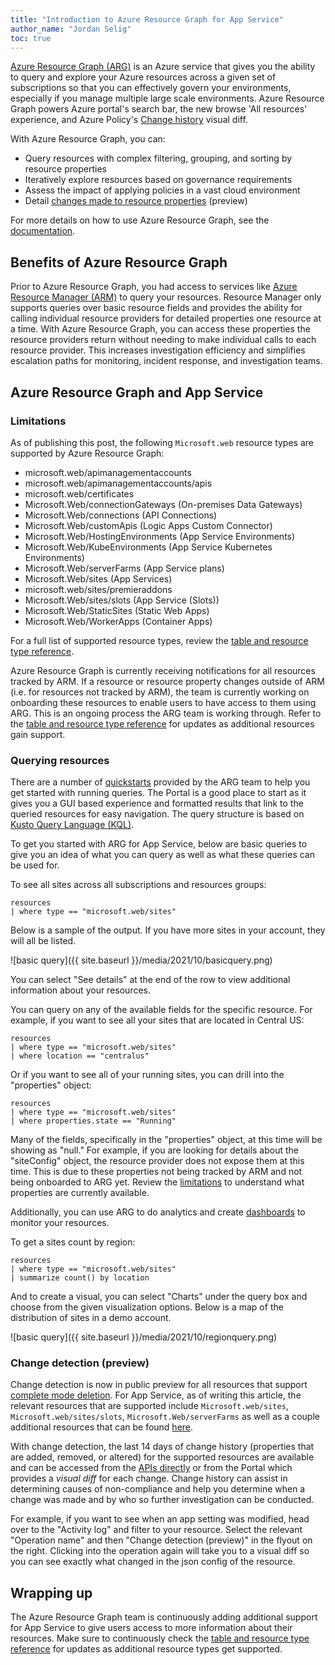 ```yaml
---
title: "Introduction to Azure Resource Graph for App Service"
author_name: "Jordan Selig"
toc: true
---
```


[Azure Resource Graph (ARG)](https://docs.microsoft.com/azure/governance/resource-graph/overview) is an Azure service that gives you the ability to query and explore your Azure resources across a given set of subscriptions so that you can effectively govern your environments, especially if you manage multiple large scale environments. Azure Resource Graph powers Azure portal's search bar, the new browse 'All resources' experience, and Azure Policy's [Change history](https://docs.microsoft.com/azure/governance/policy/how-to/determine-non-compliance#change-history) visual diff.

With Azure Resource Graph, you can:

- Query resources with complex filtering, grouping, and sorting by resource properties
- Iteratively explore resources based on governance requirements
- Assess the impact of applying policies in a vast cloud environment
- Detail [changes made to resource properties](https://docs.microsoft.com/azure/governance/policy/how-to/determine-non-compliance#change-history) (preview)

For more details on how to use Azure Resource Graph, see the [documentation](https://docs.microsoft.com/azure/governance/resource-graph/).

## Benefits of Azure Resource Graph

Prior to Azure Resource Graph, you had access to services like [Azure Resource Manager (ARM)](https://docs.microsoft.com/azure/azure-resource-manager/management/overview) to query your resources. Resource Manager only supports queries over basic resource fields and provides the ability for calling individual resource providers for detailed properties one resource at a time. With Azure Resource Graph, you can access these properties the resource providers return without needing to make individual calls to each resource provider. This increases investigation efficiency and simplifies escalation paths for monitoring, incident response, and investigation teams.

## Azure Resource Graph and App Service

### Limitations

As of publishing this post, the following `Microsoft.web` resource types are supported by Azure Resource Graph:

- microsoft.web/apimanagementaccounts
- microsoft.web/apimanagementaccounts/apis
- microsoft.web/certificates
- Microsoft.Web/connectionGateways (On-premises Data Gateways)
- Microsoft.Web/connections (API Connections)
- Microsoft.Web/customApis (Logic Apps Custom Connector)
- Microsoft.Web/HostingEnvironments (App Service Environments)
- Microsoft.Web/KubeEnvironments (App Service Kubernetes Environments)
- Microsoft.Web/serverFarms (App Service plans)
- Microsoft.Web/sites (App Services)
- microsoft.web/sites/premieraddons
- Microsoft.Web/sites/slots (App Service (Slots))
- Microsoft.Web/StaticSites (Static Web Apps)
- Microsoft.Web/WorkerApps (Container Apps)

For a full list of supported resource types, review the [table and resource type reference](https://docs.microsoft.com/azure/governance/resource-graph/reference/supported-tables-resources).

Azure Resource Graph is currently receiving notifications for all resources tracked by ARM. If a resource or resource property changes outside of ARM (i.e. for resources not tracked by ARM), the team is currently working on onboarding these resources to enable users to have access to them using ARG. This is an ongoing process the ARG team is working through. Refer to the [table and resource type reference](https://docs.microsoft.com/azure/governance/resource-graph/reference/supported-tables-resources) for updates as additional resources gain support.

### Querying resources

There are a number of [quickstarts](https://docs.microsoft.com/azure/governance/resource-graph/first-query-portal) provided by the ARG team to help you get started with running queries. The Portal is a good place to start as it gives you a GUI based experience and formatted results that link to the queried resources for easy navigation. The query structure is based on [Kusto Query Language (KQL)](https://docs.microsoft.com/azure/data-explorer/kusto/query/index).

To get you started with ARG for App Service, below are basic queries to give you an idea of what you can query as well as what these queries can be used for.

To see all sites across all subscriptions and resources groups:

```kusto
resources
| where type == "microsoft.web/sites"
```

Below is a sample of the output. If you have more sites in your account, they will all be listed.

![basic query]({{ site.baseurl }}/media/2021/10/basicquery.png)

You can select "See details" at the end of the row to view additional information about your resources.

You can query on any of the available fields for the specific resource. For example, if you want to see all your sites that are located in Central US:

```kusto
resources
| where type == "microsoft.web/sites"
| where location == "centralus"
```

Or if you want to see all of your running sites, you can drill into the "properties" object:

```kusto
resources
| where type == "microsoft.web/sites"
| where properties.state == "Running"
```

Many of the fields, specifically in the "properties" object, at this time will be showing as "null." For example, if you are looking for details about the "siteConfig" object, the resource provider does not expose them at this time. This is due to these properties not being tracked by ARM and not being onboarded to ARG yet. Review the [limitations](#limitations) to understand what properties are currently available.

Additionally, you can use ARG to do analytics and create [dashboards](https://docs.microsoft.com/azure/governance/resource-graph/first-query-portal#pin-the-query-visualization-to-a-dashboard) to monitor your resources.

To get a sites count by region:

```kusto
resources
| where type == "microsoft.web/sites"
| summarize count() by location
```

And to create a visual, you can select "Charts" under the query box and choose from the given visualization options. Below is a map of the distribution of sites in a demo account.

![basic query]({{ site.baseurl }}/media/2021/10/regionquery.png)

### Change detection (preview)

Change detection is now in public preview for all resources that support [complete mode deletion](https://docs.microsoft.com/azure/azure-resource-manager/templates/deployment-complete-mode-deletion). For App Service, as of writing this article, the relevant resources that are supported include `Microsoft.web/sites`, `Microsoft.web/sites/slots`, `Microsoft.Web/serverFarms` as well as a couple additional resources that can be found [here](https://docs.microsoft.com/azure/azure-resource-manager/templates/deployment-complete-mode-deletion#microsoftweb).

With change detection, the last 14 days of change history (properties that are added, removed, or altered) for the supported resources are available and can be accessed from the [APIs directly](https://docs.microsoft.com/azure/governance/resource-graph/how-to/get-resource-changes) or from the Portal which provides a *visual diff* for each change. Change history can assist in determining causes of non-compliance and help you determine when a change was made and by who so further investigation can be conducted.

For example, if you want to see when an app setting was modified, head over to the "Activity log" and filter to your resource. Select the relevant "Operation name" and then "Change detection (preview)" in the flyout on the right. Clicking into the operation again will take you to a visual diff so you can see exactly what changed in the json config of the resource.

## Wrapping up

The Azure Resource Graph team is continuously adding additional support for App Service to give users access to more information about their resources. Make sure to continuously check the [table and resource type reference](https://docs.microsoft.com/azure/governance/resource-graph/reference/supported-tables-resources) for updates as additional resource types get supported.